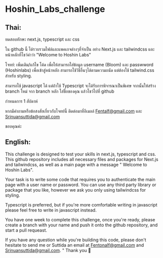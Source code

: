 # Hoshin_Labs_challenge
## Thai:
ทดสอบทักษะ next.js, typescript และ css

ใน github นี้ ได้รวบรวมไฟล์และแพคเกจต่างๆที่จำเป็น อย่าง Next.js และ tailwindcss และ หน้าหลักที่โชว์คำว่า "Welcome to Hoshin Labs"

โจทย์: เพิ่มเติม/แก้ไข โค้ด เพื่อให้สามารถใส่ข้อมูล username (Bloom) และ passwword (Hoshinlabs) เพื่อเข้าสู่หน้าหลัก สามารถใช้วิธีอื่นๆได้ตามความถนัด แต่ต้องใช้ tailwind.css สำหรับ styling.

สามารถใช้ javascript ได้ แต่ถ้าใช้ Typescript จะได้รับการพิจารณาเป็นพิเศษ จากนั้นให้สร้าง branch ใหม่ จาก branch หลัก ใส่ชื่อของคุณ แล้วโชว์ไปที่ github

กำหนดการ 1 สัปดาห์

หากมีคำถามหรือข้อสงสัยเกี่ยวกับโจทย์นี้ ติดต่อมาที่อีเมลล์ Fentalf@gmail.com และ Srinuansuttida@gmail.com

ขอบคุณค่ะ

## English:
This challenge is designed to test your skills in next.js, typescript and css. This github repository includes all necessary files and packages for Next.js and tailwindcss, as well as a main page with a message " Welcome to Hoshin Labs".

Your task is to write some code that requires you to authenticate the main page with a user name or password. You can use any third party library or package that you like, however we ask you only using tailwindcss for styling.

Typescript is preferred, but if you're more comfortable writing in javascript please feel free to write in javascript instead.

You have one week to complete this challenge, once you're ready, please create a branch with your name and push it onto the github repository, and start a pull requeast.

If you have any question while you're building this code, please don't hesitate to send me or Suttida an email at Fentonalf@gmail.com and Srinuansuttida@gmail.com. " Thank you 🙏
